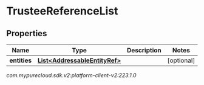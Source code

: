 # TrusteeReferenceList


## Properties

| Name | Type | Description | Notes |
| ------------ | ------------- | ------------- | ------------- |
| **entities** | [**List&lt;AddressableEntityRef&gt;**](AddressableEntityRef) |  |  [optional] |




_com.mypurecloud.sdk.v2:platform-client-v2:223.1.0_
